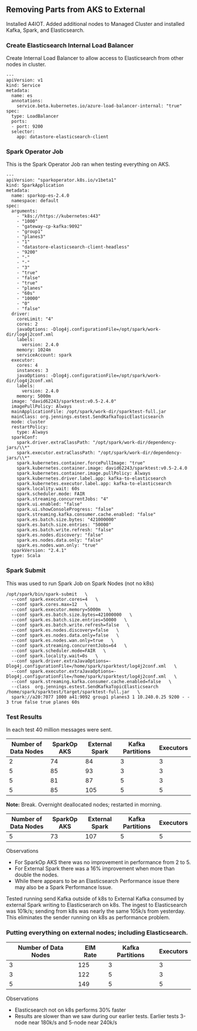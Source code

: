 ## Removing Parts from AKS to External

Installed A4IOT.  Added additional nodes to Managed Cluster and installed Kafka, Spark, and Elasticsearch.


### Create Elasticsearch Internal Load Balancer

Create Internal Load Balancer to allow access to Elasticsearch from other nodes in cluster.

```
---
apiVersion: v1
kind: Service
metadata:
  name: es
  annotations:
    service.beta.kubernetes.io/azure-load-balancer-internal: "true"
spec:
  type: LoadBalancer
  ports:
  - port: 9200
  selector:
    app: datastore-elasticsearch-client
```

###  Spark Operator Job

This is the Spark Operator Job ran when testing everything on AKS.


```
---
apiVersion: "sparkoperator.k8s.io/v1beta1"
kind: SparkApplication
metadata:
  name: sparkop-es-2.4.0
  namespace: default
spec:
  arguments:
    - "k8s://https://kubernetes:443"
    - "1000"
    - "gateway-cp-kafka:9092"
    - "group1"
    - "planes3"
    - "1"
    - "datastore-elasticsearch-client-headless"
    - "9200"
    - "-"
    - "-"
    - "3"
    - "true"
    - "false"
    - "true"
    - "planes"
    - "60s"
    - "10000"
    - "0"
    - "false"
  driver:
    coreLimit: "4"
    cores: 2
    javaOptions: -Dlog4j.configurationFile=/opt/spark/work-dir/log4j2conf.xml
    labels:
      version: 2.4.0
    memory: 1024m
    serviceAccount: spark
  executor:
    cores: 4
    instances: 3
    javaOptions: -Dlog4j.configurationFile=/opt/spark/work-dir/log4j2conf.xml
    labels:
      version: 2.4.0
    memory: 5000m
  image: "david62243/sparktest:v0.5-2.4.0"
  imagePullPolicy: Always
  mainApplicationFile: /opt/spark/work-dir/sparktest-full.jar
  mainClass: org.jennings.estest.SendKafkaTopicElasticsearch
  mode: cluster
  restartPolicy:
    type: Always
  sparkConf:
    spark.driver.extraClassPath: "/opt/spark/work-dir/dependency-jars/\\*"
    spark.executor.extraClassPath: "/opt/spark/work-dir/dependency-jars/\\*"
    spark.kubernetes.container.forcePullImage: "true"
    spark.kubernetes.container.image: david62243/sparktest:v0.5-2.4.0
    spark.kubernetes.container.image.pullPolicy: Always
    spark.kubernetes.driver.label.app: kafka-to-elasticsearch
    spark.kubernetes.executor.label.app: kafka-to-elasticsearch
    spark.locality.wait: 60s
    spark.scheduler.mode: FAIR
    spark.streaming.concurrentJobs: "4"
    spark.ui.enabled: "false"
    spark.ui.showConsoleProgress: "false"
    spark.streaming.kafka.consumer.cache.enabled: "false"
    spark.es.batch.size.bytes: "421000000"
    spark.es.batch.size.entries: "50000"
    spark.es.batch.write.refresh: "false"
    spark.es.nodes.discovery: "false"
    spark.es.nodes.data.only: "false"
    spark.es.nodes.wan.only: "true"
  sparkVersion: "2.4.1"
  type: Scala
```

### Spark Submit 

This was used to run Spark Job on Spark Nodes (not no k8s)

```
/opt/spark/bin/spark-submit   \
  --conf spark.executor.cores=4   \
  --conf spark.cores.max=12   \
  --conf spark.executor.memory=5000m   \
  --conf spark.es.batch.size.bytes=421000000   \
  --conf spark.es.batch.size.entries=50000   \
  --conf spark.es.batch.write.refresh=false   \
  --conf spark.es.nodes.discovery=false   \
  --conf spark.es.nodes.data.only=false   \
  --conf spark.es.nodes.wan.only=true   \
  --conf spark.streaming.concurrentJobs=64   \
  --conf spark.scheduler.mode=FAIR   \
  --conf spark.locality.wait=0s   \
  --conf spark.driver.extraJavaOptions=-Dlog4j.configurationFile=/home/spark/sparktest/log4j2conf.xml   \
  --conf spark.executor.extraJavaOptions=-Dlog4j.configurationFile=/home/spark/sparktest/log4j2conf.xml   \
  --conf spark.streaming.kafka.consumer.cache.enabled=false   \
  --class  org.jennings.estest.SendKafkaTopicElasticsearch /home/spark/sparktest/target/sparktest-full.jar   \
  spark://a20:7077 1000 a41:9092 group1 planes3 1 10.240.0.25 9200 - - 3 true false true planes 60s

```

### Test Results

In each test 40 million messages were sent.  


  |Number of Data Nodes|SparkOp AKS|External Spark|Kafka Partitions|Executors|
  |--------------------|-----------|--------------|----------------|---------|
  |2                   |74         |84            |3               |3        |
  |5                   |85         |93            |3               |3        |
  |5                   |81         |87            |5               |3        |
  |5                   |85         |105           |5               |5        |

**Note:** Break. Overnight deallocated nodes; restarted in morning.  

  |Number of Data Nodes|SparkOp AKS|External Spark|Kafka Partitions|Executors|
  |--------------------|-----------|--------------|----------------|---------|
  |5                   |73         |107           |5               |5        |
  
Observations
- For SparkOp AKS there was no improvement in performance from 2 to 5.
- For External Spark there was a 16% improvement when more than double the nodes.
- While there appears to be an Elasticsearch Performance issue there may also be a Spark Performance Issue.


Tested running send Kafka outside of k8s to External Kafka consumed by external Spark writing to Elasticserarch on k8s.  The ingest to Elasticsearch was 101k/s; sending from k8s was nearly the same 105k/s from yesterday.  This eliminates the sender running on k8s as performance problem.


### Putting everything on external nodes; including Elasticsearch.


|Number of Data Nodes|EIM Rate|Kafka Partitions|Executors|
|--------------------|--------|----------------|---------|
|3                   |125     |3               |3        |
|3                   |122     |5               |3        |
|5                   |149     |5               |5        |


Observations
- Elasticsearch not on k8s performs 30% faster
- Results are slower than we saw during our earlier tests.  Earlier tests 3-node near 180k/s and 5-node near 240k/s

